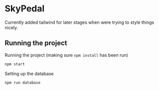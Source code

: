 # SkyPedal

Currently added tailwind for later stages when were trying to style things nicely.

## Running the project

Running the project (making sure `npm install` has been run)

```sh
npm start
```

Setting up the database

```sh
npm run database
```
